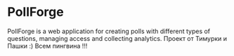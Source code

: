 # PollForge
PollForge is a web application for creating polls with different types of questions, managing access and collecting analytics.
Проект от Тимурки и Пашки :) 
Всем пингвина !!!
